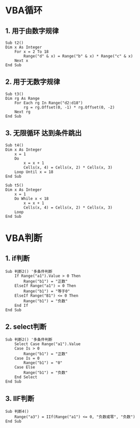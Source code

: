 # VBA循环

## 1. 用于由数字规律
    Sub t2()
    Dim x As Integer
        For x = 2 To 18
            Range("d" & x) = Range("b" & x) * Range("c" & x)
        Next x
    End Sub

## 2. 用于无数字规律

    Sub t3()
    Dim rg As Range
        For Each rg In Range("d2:d18")
            rg = rg.Offset(0, -1) * rg.Offset(0, -2)
        Next rg
    End Sub

## 3. 无限循环 达到条件跳出

    Sub t4()
    Dim x As Integer
        x = 1
        Do
            x = x + 1
            Cells(x, 4) = Cells(x, 2) * Cells(x, 3)
        Loop Until x = 18
    End Sub

    Sub t5()
    Dim x As Integer
        x = 1
        Do While x < 18
            x = x + 1
            Cells(x, 4) = Cells(x, 2) * Cells(x, 3)
        Loop
    End Sub

# VBA判断

## 1. if判断

    Sub 判断2() '多条件判断
        If Range("a1").Value > 0 Then
            Range("b1") = "正数"
        ElseIf Range("a1") = 0 Then
            Range("b1") = "等于0"
        ElseIf Range("B1") <= 0 Then
            Range("b1") = "负数"
        End If
    End Sub

## 2. select判断

    Sub 判断2() '多条件判断
        Select Case Range("a1").Value
        Case Is > 0
            Range("b1") = "正数"
        Case Is = 0
            Range("b1") = "0"
        Case Else
            Range("b1") = "负数"
        End Select
    End Sub

## 3. IIF判断

    Sub 判断4()
        Range("a3") = IIf(Range("a1") <= 0, "负数或零", "负数")
    End Sub
